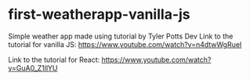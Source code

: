 # first-weatherapp-vanilla-js
Simple weather app made using tutorial by Tyler Potts Dev
Link to the tutorial for vanilla JS: https://www.youtube.com/watch?v=n4dtwWgRueI

Link to the tutorial for React: https://www.youtube.com/watch?v=GuA0_Z1llYU
